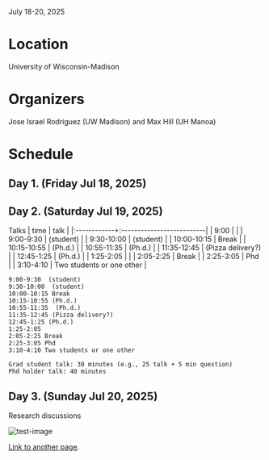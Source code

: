 July 18-20, 2025

# Location

University of Wisconsin-Madison

# Organizers

Jose Israel Rodriguez (UW Madison) and Max Hill (UH Manoa)

# Schedule

## Day 1. (Friday Jul 18, 2025)

## Day 2. (Saturday Jul 19, 2025)

Talks
|        time | talk                      |
|:------------+:--------------------------|
|        9:00 |                           |
|   9:00-9:30 | (student)                 |
|  9:30-10:00 | (student)                 |
| 10:00-10:15 | Break                     |
| 10:15-10:55 | (Ph.d.)                   |
| 10:55-11:35 | (Ph.d.)                   |
| 11:35-12:45 | (Pizza delivery?)         |
|  12:45-1:25 | (Ph.d.)                   |
|   1:25-2:05 |                           |
|   2:05-2:25 | Break                     |
|   2:25-3:05 | Phd                       |
|   3:10-4:10 | Two students or one other |



```
9:00-9:30  (student)
9:30-10:00  (student)
10:00-10:15 Break
10:15-10:55 (Ph.d.)
10:55-11:35  (Ph.d.)
11:35-12:45 (Pizza delivery?)
12:45-1:25 (Ph.d.) 
1:25-2:05 
2:05-2:25 Break
2:25-3:05 Phd
3:10-4:10 Two students or one other

Grad student talk: 30 minutes (e.g., 25 talk + 5 min question)
Phd holder talk: 40 minutes
```

## Day 3. (Sunday Jul 20, 2025)

Research discussions


![test-image](https://github.githubassets.com/images/test.jpeg)




[Link to another page](./additional-information.html).
